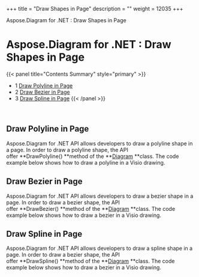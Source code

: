+++
title = "Draw Shapes in Page" 
description = "" 
weight = 12035 
+++

Aspose.Diagram for .NET : Draw Shapes in Page  

# Aspose.Diagram for .NET : Draw Shapes in Page


{{< panel title="Contents Summary" style="primary" >}}
*   1 [Draw Polyline in Page](#DrawShapesinPage-DrawPolylineinPage)
*   2 [Draw Bezier in Page](#DrawShapesinPage-DrawBezierinPage)
*   3 [Draw Spline in Page](#DrawShapesinPage-DrawSplineinPage)
{{< /panel >}}
 

 

## Draw Polyline in Page

Aspose.Diagram for .NET API allows developers to draw a polyline shape in a page. In order to draw a polyline shape, the API offer **DrawPolyline() **method of the **[Diagram](https://apireference.aspose.com/net/diagram/aspose.diagram/diagram) **class. The code example below shows how to draw a polyline in a Visio drawing.

## Draw Bezier in Page

Aspose.Diagram for .NET API allows developers to draw a bezier shape in a page. In order to draw a bezier shape, the API offer **DrawBezier() **method of the **[Diagram](https://apireference.aspose.com/net/diagram/aspose.diagram/diagram) **class. The code example below shows how to draw a bezier in a Visio drawing.

## Draw Spline in Page

Aspose.Diagram for .NET API allows developers to draw a spline shape in a page. In order to draw a bezier shape, the API offer **DrawSpline() **method of the **[Diagram](https://apireference.aspose.com/net/diagram/aspose.diagram/diagram) **class. The code example below shows how to draw a bezier in a Visio drawing.

